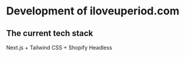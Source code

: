 # Development of iloveuperiod.com

## The current tech stack

Next.js + Tailwind CSS + Shopify Headless
